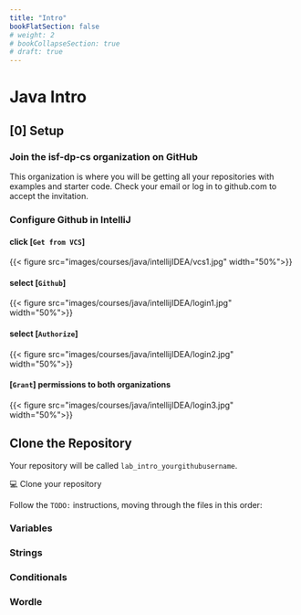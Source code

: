 ```yaml
---
title: "Intro" 
bookFlatSection: false
# weight: 2
# bookCollapseSection: true
# draft: true
---
```


# Java Intro

## [0] Setup
### Join the isf-dp-cs organization on GitHub
This organization is where you will be getting all your repositories with examples and starter code. Check  your email or log in to github.com to accept the invitation.

### Configure Github in IntelliJ
#### click [`Get from VCS`]
{{< figure src="images/courses/java/intellijIDEA/vcs1.jpg" width="50%">}}
#### select [`Github`]
{{< figure src="images/courses/java/intellijIDEA/login1.jpg" width="50%">}}
#### select [`Authorize`]
{{< figure src="images/courses/java/intellijIDEA/login2.jpg" width="50%">}}
#### [`Grant`] permissions to both organizations
{{< figure src="images/courses/java/intellijIDEA/login3.jpg" width="50%">}}




## Clone the Repository
 Your repository will be called `lab_intro_yourgithubusername`. 
 
💻 Clone your repository

Follow the `TODO:` instructions, moving through the files in this order:

### Variables

### Strings

### Conditionals

### Wordle






<!-- 

{: .task }
Create a new java project, and this paste this starter code into your new Java class


```java
public class Harry {

	private boolean cloakOn;

	Harry() {
		System.out.println("making Harry Potter...");
	}

	void castSpell(String spell) {
		System.out.println("casting spell: " + spell);
	}

	void makeInvisible(boolean invisible) {
		this.cloakOn = invisible;

		if (cloakOn)
			System.out.println("Harry is invisible");
		else
			System.out.println("Harry is visible");
	}

	void spyOnSnape() {
		System.out.println("Harry sees Professor Snape doing nefarious things.");
	}

	public static void main(String[] args) {
		// 1. make harry potter
		// 2. become invisible
		// 3. spy on professor snape
		// 4. become visible again
		// 5. cast a “stupefy” spell
	}

}
```
 -->